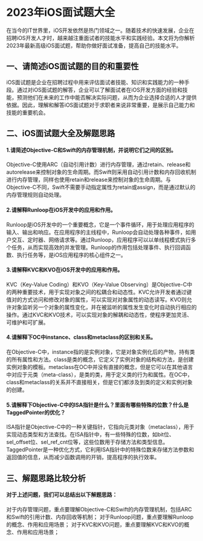 
# 2023年iOS面试题大全

在当今的IT世界里，iOS开发依然是热门领域之一。随着技术的快速发展，企业在招聘iOS开发人才时，越来越注重面试者的技能水平和实践经验。本文将为你解析2023年最新高级iOS面试题，帮助你做好面试准备，提高自己的技能水平。

## 一、请简述iOS面试题的目的和重要性

iOS面试题是企业在招聘过程中用来评估面试者技能、知识和实践能力的一种手段。通过对iOS面试题的解答，企业可以了解面试者在iOS开发方面的经验和技能，预测他们在未来的工作中能否解决实际问题，从而为企业选择合适的人才提供依据。因此，理解和解答iOS面试题对于求职者来说非常重要，是展示自己能力和技能的重要机会。

## 二、iOS面试题大全及解题思路

#### 1.请简述Objective-C和Swift的内存管理机制，并说明它们之间的区别。
Objective-C使用ARC（自动引用计数）进行内存管理，通过retain、release和autorelease来控制对象的生命周期。而Swift则采用自动引用计数和内存回收机制进行内存管理，同样也使用retain和release来控制对象的生命周期。与Objective-C不同，Swift不需要手动指定属性为retain或assign，而是通过默认的内存管理规则自动处理。

#### 2.请解释Runloop在iOS开发中的应用和作用。
Runloop是iOS开发中的一个重要概念，它是一个事件循环，用于处理应用程序的输入、输出和响应。在应用程序的主线程中，Runloop会自动处理各种事件，如用户交互、定时器、网络请求等。通过Runloop，应用程序可以以单线程模式执行多个任务，从而实现高效的并发管理。Runloop的作用包括处理事件、执行回调函数、执行任务等，是iOS应用程序的核心组件之一。

#### 3.请解释KVC和KVO在iOS开发中的应用和作用。
KVC（Key-Value Coding）和KVO（Key-Value Observing）是Objective-C中的两种重要技术，用于实现对象之间的松耦合和动态性。KVC允许开发者通过键值对的方式访问和修改对象的属性，可以实现对对象属性的动态读写。KVO则允许对象监听另一个对象的属性变化，并在被监听的属性发生变化时自动执行相应的操作。通过KVC和KVO技术，可以实现对象的解耦和动态性，使程序更加灵活、可维护和可扩展。

#### 4.请解释下OC中instance、class和metaclass的区别和关系。
在Objective-C中，instance指的是实例对象，它是对象实例化后的产物，持有类的所有属性和方法。class是类的概念，它定义了实例对象的结构和方法，是创建实例对象的模板。metaclass在OC中并没有直接的概念，但是它可以在其他语言中对应于元类（meta-class），是类的类，用于定义类的行为和属性。在OC中，class和metaclass的关系并不直接相关，但是它们都涉及到类的定义和实例对象的创建。

#### 5.请解释下Objective-C中的ISA指针是什么？里面有哪些特殊的位数？什么是TaggedPointer的优化？
ISA指针是Objective-C中的一种关键指针，它指向元类对象（metaclass），用于实现动态类型和方法查找。在ISA指针中，有一些特殊的位数，如bit位、sel_offset位、sel_ref_cnt位等，这些位数用于存储方法和类型信息。TaggedPointer是一种优化方式，它利用ISA指针中的特殊位数来存储方法参数和返回值的信息，从而减少函数调用的开销，提高程序的执行效率。

## 三、解题思路比较分析

#### 对于上述问题，我们可以总结出以下解题思路：

对于内存管理问题，重点要理解Objective-C和Swift的内存管理机制，包括ARC和Swift的引用计数、内存回收等机制；
对于Runloop问题，重点要理解Runloop的概念、作用和应用场景；
对于KVC和KVO问题，重点要理解KVC和KVO的概念、作用和应用场景；





